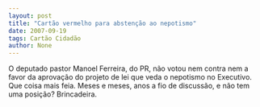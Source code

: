 ```yaml
---
layout: post
title: "Cartão vermelho para abstenção ao nepotismo"
date: 2007-09-19
tags: Cartão Cidadão
author: None
---
```

O deputado pastor Manoel Ferreira, do PR, n&atilde;o votou nem contra nem a favor da aprova&ccedil;&atilde;o do projeto de lei que veda o nepotismo no Executivo. Que coisa mais feia. Meses e meses, anos a fio de discuss&atilde;o,&nbsp;e n&atilde;o tem uma posi&ccedil;&atilde;o? Brincadeira. 